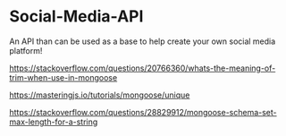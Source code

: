 # Social-Media-API
An API than can be used as a base to help create your own social media platform!

https://stackoverflow.com/questions/20766360/whats-the-meaning-of-trim-when-use-in-mongoose

https://masteringjs.io/tutorials/mongoose/unique

https://stackoverflow.com/questions/28829912/mongoose-schema-set-max-length-for-a-string